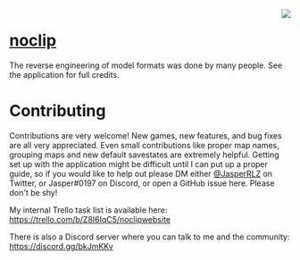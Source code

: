 <img align="right" src="src/logo.png">

# <a href="https://noclip.website">noclip</a>

The reverse engineering of model formats was done by many people. See the application for full credits.

# Contributing

Contributions are very welcome! New games, new features, and bug fixes are all very appreciated. Even small contributions like proper map names, grouping maps and new default savestates are extremely helpful. Getting set up with the application might be difficult until I can put up a proper guide, so if you would like to help out please DM either [@JasperRLZ](https://twitter.com/JasperRLZ/) on Twitter, or Jasper#0197 on Discord, or open a GitHub issue here. Please don't be shy!

My internal Trello task list is available here: https://trello.com/b/Z8I6IqC5/noclipwebsite

There is also a Discord server where you can talk to me and the community: https://discord.gg/bkJmKKv
